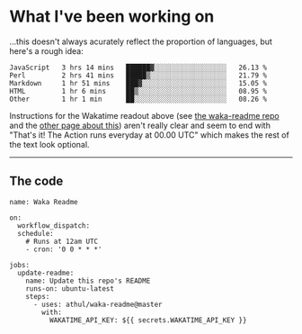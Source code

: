 # What I've been working on

…this doesn't always acurately reflect the proportion of languages, but here's a rough idea:

<!--START_SECTION:waka-->
```text
JavaScript   3 hrs 14 mins   ██████▓░░░░░░░░░░░░░░░░░░   26.13 % 
Perl         2 hrs 41 mins   █████▒░░░░░░░░░░░░░░░░░░░   21.79 % 
Markdown     1 hr 51 mins    ███▓░░░░░░░░░░░░░░░░░░░░░   15.05 % 
HTML         1 hr 6 mins     ██▒░░░░░░░░░░░░░░░░░░░░░░   08.95 % 
Other        1 hr 1 min      ██░░░░░░░░░░░░░░░░░░░░░░░   08.26 % 
```
<!--END_SECTION:waka-->

Instructions for the Wakatime readout above (see [the waka-readme repo](https://github.com/athul/waka-readme) and the [other page about this](https://github.com/marketplace/actions/waka-readme)) aren't really clear and seem to end with "That's it! The Action runs everyday at 00.00 UTC" which makes the rest of the text look optional.

---

## The code

```
name: Waka Readme

on:
  workflow_dispatch:
  schedule:
    # Runs at 12am UTC
    - cron: '0 0 * * *'

jobs:
  update-readme:
    name: Update this repo's README
    runs-on: ubuntu-latest
    steps:
      - uses: athul/waka-readme@master
        with:
          WAKATIME_API_KEY: ${{ secrets.WAKATIME_API_KEY }}
```

